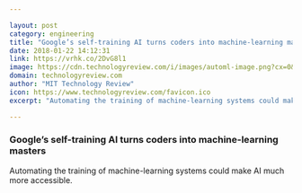 ```yaml
---

layout: post
category: engineering
title: "Google’s self-training AI turns coders into machine-learning masters"
date: 2018-01-22 14:12:31
link: https://vrhk.co/2DvG8l1
image: https://cdn.technologyreview.com/i/images/automl-image.png?cx=0&cy=0&cw=879&ch=494&sw=1200
domain: technologyreview.com
author: "MIT Technology Review"
icon: https://www.technologyreview.com/favicon.ico
excerpt: "Automating the training of machine-learning systems could make AI much more accessible."

---
```


### Google’s self-training AI turns coders into machine-learning masters

Automating the training of machine-learning systems could make AI much more accessible.